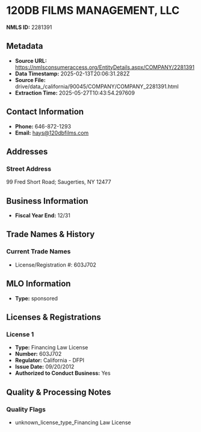 # 120DB FILMS MANAGEMENT, LLC

**NMLS ID:** 2281391

## Metadata
- **Source URL:** https://nmlsconsumeraccess.org/EntityDetails.aspx/COMPANY/2281391
- **Data Timestamp:** 2025-02-13T20:06:31.282Z
- **Source File:** drive/data_/california/90045/COMPANY/COMPANY_2281391.html
- **Extraction Time:** 2025-05-27T10:43:54.297609

## Contact Information
- **Phone:** 646-872-1293
- **Email:** hays@120dbfilms.com

## Addresses
### Street Address
99 Fred Short Road; Saugerties, NY 12477

## Business Information
- **Fiscal Year End:** 12/31

## Trade Names & History
### Current Trade Names
- License/Registration #: 603J702

## MLO Information
- **Type:** sponsored

## Licenses & Registrations

### License 1
- **Type:** Financing Law License
- **Number:** 603J702
- **Regulator:** California - DFPI
- **Issue Date:** 09/20/2012
- **Authorized to Conduct Business:** Yes

## Quality & Processing Notes
### Quality Flags
- unknown_license_type_Financing Law License
